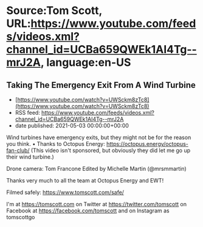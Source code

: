 # Source:Tom Scott, URL:https://www.youtube.com/feeds/videos.xml?channel_id=UCBa659QWEk1AI4Tg--mrJ2A, language:en-US

## Taking The Emergency Exit From A Wind Turbine
 - [https://www.youtube.com/watch?v=UWSckm8zTc8](https://www.youtube.com/watch?v=UWSckm8zTc8)
 - RSS feed: https://www.youtube.com/feeds/videos.xml?channel_id=UCBa659QWEk1AI4Tg--mrJ2A
 - date published: 2021-05-03 00:00:00+00:00

Wind turbines have emergency exits, but they might not be for the reason you think. • Thanks to Octopus Energy: https://octopus.energy/octopus-fan-club/ (This video isn't sponsored, but obviously they did let me go up their wind turbine.)

Drone camera: Tom Francone
Edited by Michelle Martin (@mrsmmartin)

Thanks very much to all the team at Octopus Energy and EWT!

Filmed safely: https://www.tomscott.com/safe/

I'm at https://tomscott.com
on Twitter at https://twitter.com/tomscott
on Facebook at https://facebook.com/tomscott
and on Instagram as tomscottgo

